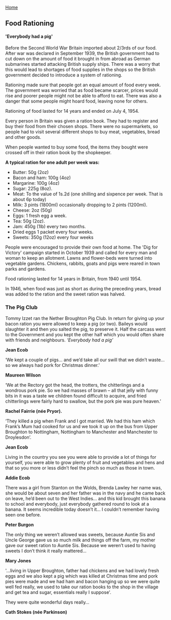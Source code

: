 [Home](https://simon-scmp.github.io/ubhistdocs/)


## Food Rationing
#### 'Everybody had a pig'

Before the Second World War Britain imported about 2/3rds of our food. After war was declared in September 1939, the British government had to cut down on the amount of food it brought in from abroad as German submarines started attacking British supply ships. There was a worry that this would lead to shortages of food supplies in the shops so the British government decided to introduce a system of rationing.

Rationing made sure that people got an equal amount of food every week. The government was worried that as food became scarcer, prices would rise and poorer people might not be able to afford to eat. There was also a danger that some people might hoard food, leaving none for others.

Rationing of food lasted for 14 years and ended on July 4, 1954.

Every person in Britain was given a ration book. They had to register and buy their food from their chosen shops. There were no supermarkets, so people had to visit several different shops to buy meat, vegetables, bread and other goods.

When people wanted to buy some food, the items they bought were crossed off in their ration book by the shopkeeper.


**A typical ration for one adult per week was:**

- Butter: 50g (2oz)
- Bacon and ham: 100g (4oz)
- Margarine: 100g (4oz)
- Sugar: 225g (8oz).
- Meat: To the value of 1s.2d (one shilling and sixpence per week. That is about 6p today)
- Milk: 3 pints (1800ml) occasionally dropping to 2 pints (1200ml).
- Cheese: 2oz (50g)
- Eggs: 1 fresh egg a week.
- Tea: 50g (2oz).
- Jam: 450g (1lb) every two months.
- Dried eggs 1 packet every four weeks.
- Sweets: 350g (12oz) every four weeks

People were encouraged to provide their own food at home. The 'Dig for Victory' campaign started in October 1939 and called for every man and woman to keep an allotment. Lawns and flower-beds were turned into vegetable gardens. Chickens, rabbits, goats and pigs were reared in town parks and gardens.

Food rationing lasted for 14 years in Britain, from 1940 until 1954.

In 1946, when food was just as short as during the preceding years, bread was added to the ration and the sweet ration was halved.

### The Pig Club

Tommy Izzet ran the Nether Broughton Pig Club. In return for giving up your bacon ration you were allowed to keep a pig (or two). Baileys would slaughter it and then you salted the pig, to preserve it. Half the carcass went to the Government and you kept the other half which you would often share with friends and neighbours.
*‘Everybody had a pig’*

**Jean Ecob**

 
‘We kept a couple of pigs… and we’d take all our swill that we didn’t waste… so we always had pork for Christmas dinner.’

**Maureen Wilson**

‘We at the Rectory got the head, the trotters, the chitterlings and a wondrous pork pie. So we had masses of brawn – all that jelly with funny bits in it was a taste we children found difficult to acquire, and fried chitterlings were fairly hard to swallow, but the pork pie was pure heaven.’

**Rachel Fairrie (née Pryor).**

 ‘They killed a pig when Frank and I got married. We had this ham which Frank’s Mum had cooked for us and we took it up on the bus from Upper Broughton to Nottingham, Nottingham to Manchester and Manchester to Droylesdon’.

**Jean Ecob**

 Living in the country you see you were able to provide a lot of things for yourself, you were able to grow plenty of fruit and vegetables and hens and that so you more or less didn’t feel the pinch so much as those in town.

**Addie Ecob**

 
There was a girl from Stanton on the Wolds, Brenda Lawley her name was, she would be about seven and her father was in the navy and he came back on leave, he’d been out to the West Indies… and this kid brought this banana to school and everybody, just everybody gathered round to look at a banana. It seems incredible today doesn’t it… I couldn’t remember having seen one before.

**Peter Burgon**

 

The only thing we weren’t allowed was sweets, because Auntie Sis and Uncle George gave us so much milk and things off the farm, my mother gave our sweet ration to Auntie Sis. Because  we weren’t used to having sweets I don’t think it really mattered…

**Mary Jones**

 

'…living in Upper Broughton, father had chickens and we had lovely fresh eggs and we also kept a pig which was killed at Christmas time and pork pies were made and we had ham and bacon hanging up so we were quite well fed really, we used to take our ration books to the shop in the village and get tea and sugar, essentials really I suppose'.

They were quite wonderful days really…

**Cath Stokes (née Parkinson)**

